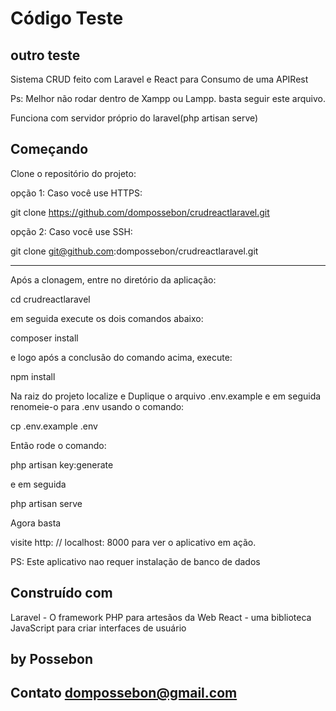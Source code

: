 # Código Teste

## outro teste

Sistema CRUD feito com Laravel e React para Consumo de uma APIRest

Ps: Melhor não rodar dentro de Xampp ou Lampp. basta seguir este arquivo.

Funciona com servidor próprio do laravel(php artisan serve)



## Começando

Clone o repositório do projeto:

opção 1: 
Caso você use HTTPS:

git clone https://github.com/dompossebon/crudreactlaravel.git

opção 2:
Caso você use SSH:

git clone git@github.com:dompossebon/crudreactlaravel.git

---------------------------------------------------------

Após a clonagem, entre no diretório da aplicação: 

cd crudreactlaravel

em seguida execute os dois comandos abaixo:

composer install

e logo após a conclusão do comando acima, execute:

npm install


Na raiz do projeto localize e Duplique o arquivo .env.example e em seguida renomeie-o para .env usando o comando:

cp .env.example .env

Então rode o comando:

php artisan key:generate

e em seguida 

php artisan serve

Agora basta

visite http: // localhost: 8000 para ver o aplicativo em ação.


PS: Este aplicativo nao requer instalação de banco de dados

## Construído com
Laravel - O framework PHP para artesãos da Web
React - uma biblioteca JavaScript para criar interfaces de usuário

## by Possebon 
## Contato dompossebon@gmail.com
